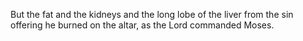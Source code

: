 But the fat and the kidneys and the long lobe of the liver from the sin offering he burned on the altar, as the Lord commanded Moses.
